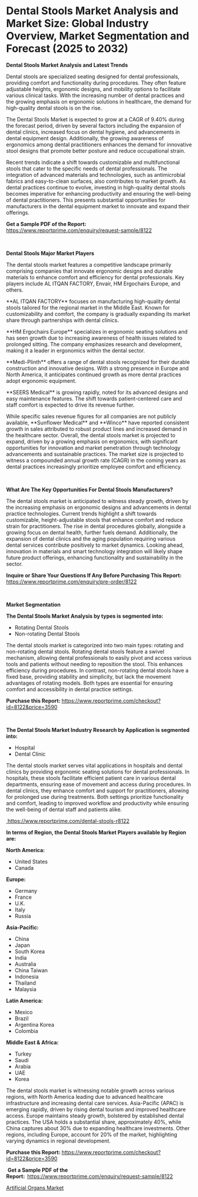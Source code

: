 <p><h1>Dental Stools Market Analysis and Market Size: Global Industry Overview, Market Segmentation and Forecast (2025 to 2032)</h1></p><p><strong>Dental Stools Market Analysis and Latest Trends</strong></p>
<p><p>Dental stools are specialized seating designed for dental professionals, providing comfort and functionality during procedures. They often feature adjustable heights, ergonomic designs, and mobility options to facilitate various clinical tasks. With the increasing number of dental practices and the growing emphasis on ergonomic solutions in healthcare, the demand for high-quality dental stools is on the rise.</p><p>The Dental Stools Market is expected to grow at a CAGR of 9.40% during the forecast period, driven by several factors including the expansion of dental clinics, increased focus on dental hygiene, and advancements in dental equipment design. Additionally, the growing awareness of ergonomics among dental practitioners enhances the demand for innovative stool designs that promote better posture and reduce occupational strain.</p><p>Recent trends indicate a shift towards customizable and multifunctional stools that cater to the specific needs of dental professionals. The integration of advanced materials and technologies, such as antimicrobial fabrics and easy-to-clean surfaces, also contributes to market growth. As dental practices continue to evolve, investing in high-quality dental stools becomes imperative for enhancing productivity and ensuring the well-being of dental practitioners. This presents substantial opportunities for manufacturers in the dental equipment market to innovate and expand their offerings.</p></p>
<p><strong>Get a Sample PDF of the Report:&nbsp;</strong> <a href="https://www.reportprime.com/enquiry/request-sample/8122?utm_campaign=3127&utm_medium=2&utm_source=Github&utm_content=ia&utm_term=19032025&utm_id=dental-stools">https://www.reportprime.com/enquiry/request-sample/8122</a></p>
<p>&nbsp;</p>
<p><strong>Dental Stools Major Market Players</strong></p>
<p><p>The dental stools market features a competitive landscape primarily comprising companies that innovate ergonomic designs and durable materials to enhance comfort and efficiency for dental professionals. Key players include AL ITQAN FACTORY, Envair, HM Ergochairs Europe, and others.</p><p>**AL ITQAN FACTORY** focuses on manufacturing high-quality dental stools tailored for the regional market in the Middle East. Known for customizability and comfort, the company is gradually expanding its market share through partnerships with dental clinics.</p><p>**HM Ergochairs Europe** specializes in ergonomic seating solutions and has seen growth due to increasing awareness of health issues related to prolonged sitting. The company emphasizes research and development, making it a leader in ergonomics within the dental sector.</p><p>**Medi-Plinth** offers a range of dental stools recognized for their durable construction and innovative designs. With a strong presence in Europe and North America, it anticipates continued growth as more dental practices adopt ergonomic equipment.</p><p>**SEERS Medical** is growing rapidly, noted for its advanced designs and easy maintenance features. The shift towards patient-centered care and staff comfort is expected to drive its revenue further.</p><p>While specific sales revenue figures for all companies are not publicly available, **Sunflower Medical** and **Winco** have reported consistent growth in sales attributed to robust product lines and increased demand in the healthcare sector. Overall, the dental stools market is projected to expand, driven by a growing emphasis on ergonomics, with significant opportunities for innovation and market penetration through technology advancements and sustainable practices. The market size is projected to witness a compounded annual growth rate (CAGR) in the coming years as dental practices increasingly prioritize employee comfort and efficiency.</p></p>
<p>&nbsp;</p>
<p><strong>What Are The Key Opportunities For Dental Stools Manufacturers?</strong></p>
<p><p>The dental stools market is anticipated to witness steady growth, driven by the increasing emphasis on ergonomic designs and advancements in dental practice technologies. Current trends highlight a shift towards customizable, height-adjustable stools that enhance comfort and reduce strain for practitioners. The rise in dental procedures globally, alongside a growing focus on dental health, further fuels demand. Additionally, the expansion of dental clinics and the aging population requiring various dental services contribute positively to market dynamics. Looking ahead, innovation in materials and smart technology integration will likely shape future product offerings, enhancing functionality and sustainability in the sector.</p></p>
<p><strong>Inquire or Share Your Questions If Any Before Purchasing This Report:</strong> <a href="https://www.reportprime.com/enquiry/pre-order/8122?utm_campaign=3127&utm_medium=2&utm_source=Github&utm_content=ia&utm_term=19032025&utm_id=dental-stools">https://www.reportprime.com/enquiry/pre-order/8122</a></p>
<p>&nbsp;</p>
<p><strong>Market Segmentation</strong></p>
<p><strong>The Dental Stools Market Analysis by types is segmented into:</strong></p>
<p><ul><li>Rotating Dental Stools</li><li>Non-rotating Dental Stools</li></ul></p>
<p><p>The dental stools market is categorized into two main types: rotating and non-rotating dental stools. Rotating dental stools feature a swivel mechanism, allowing dental professionals to easily pivot and access various tools and patients without needing to reposition the stool. This enhances efficiency during procedures. In contrast, non-rotating dental stools have a fixed base, providing stability and simplicity, but lack the movement advantages of rotating models. Both types are essential for ensuring comfort and accessibility in dental practice settings.</p></p>
<p><strong>Purchase this Report:&nbsp;</strong><a href="https://www.reportprime.com/checkout?id=8122&price=3590&utm_campaign=3127&utm_medium=2&utm_source=Github&utm_content=ia&utm_term=19032025&utm_id=dental-stools">https://www.reportprime.com/checkout?id=8122&price=3590</a></p>
<p>&nbsp;</p>
<p><strong>The Dental Stools Market Industry Research by Application is segmented into:</strong></p>
<p><ul><li>Hospital</li><li>Dental Clinic</li></ul></p>
<p><p>The dental stools market serves vital applications in hospitals and dental clinics by providing ergonomic seating solutions for dental professionals. In hospitals, these stools facilitate efficient patient care in various dental departments, ensuring ease of movement and access during procedures. In dental clinics, they enhance comfort and support for practitioners, allowing for prolonged use during treatments. Both settings prioritize functionality and comfort, leading to improved workflow and productivity while ensuring the well-being of dental staff and patients alike.</p></p>
<p><a href="https://www.reportprime.com/dental-stools-r8122?utm_campaign=3127&utm_medium=2&utm_source=Github&utm_content=ia&utm_term=19032025&utm_id=dental-stools">&nbsp;https://www.reportprime.com/dental-stools-r8122</a></p>
<p><strong>In terms of Region, the Dental Stools Market Players available by Region are:</strong></p>
<p>
    <p> <strong> North America: </strong>
        <ul>
            <li>United States</li>
            <li>Canada</li>
        </ul>
        </p> 
    <p> <strong> Europe: </strong>
        <ul>
            <li>Germany</li>
            <li>France</li>
            <li>U.K.</li>
            <li>Italy</li>
            <li>Russia</li>
        </ul>
        </p> 
    <p> <strong> Asia-Pacific: </strong>
        <ul>
            <li>China</li>
            <li>Japan</li>
            <li>South Korea</li>
            <li>India</li>
            <li>Australia</li>
            <li>China Taiwan</li>
            <li>Indonesia</li>
            <li>Thailand</li>
            <li>Malaysia</li>
        </ul>
        </p> 
    <p> <strong> Latin America: </strong>
        <ul>
            <li>Mexico</li>
            <li>Brazil</li>
            <li>Argentina Korea</li>
            <li>Colombia</li>
        </ul>
        </p> 
    <p> <strong> Middle East & Africa: </strong>
        <ul>
            <li>Turkey</li>
            <li>Saudi</li>
            <li>Arabia</li>
            <li>UAE</li>
            <li>Korea</li>
        </ul>
    </p>
    </p>
<p><p>The dental stools market is witnessing notable growth across various regions, with North America leading due to advanced healthcare infrastructure and increasing dental care services. Asia-Pacific (APAC) is emerging rapidly, driven by rising dental tourism and improved healthcare access. Europe maintains steady growth, bolstered by established dental practices. The USA holds a substantial share, approximately 40%, while China captures about 30% due to expanding healthcare investments. Other regions, including Europe, account for 20% of the market, highlighting varying dynamics in regional development.</p></p>
<p><strong>Purchase this Report: </strong><a href="https://www.reportprime.com/checkout?id=8122&price=3590&utm_campaign=3127&utm_medium=2&utm_source=Github&utm_content=ia&utm_term=19032025&utm_id=dental-stools">https://www.reportprime.com/checkout?id=8122&price=3590</a></p>
<p>&nbsp;<strong>Get a Sample PDF of the Report:&nbsp;&nbsp;</strong><a href="https://www.reportprime.com/enquiry/request-sample/8122?utm_campaign=3127&utm_medium=2&utm_source=Github&utm_content=ia&utm_term=19032025&utm_id=dental-stools">https://www.reportprime.com/enquiry/request-sample/8122</a></p>
<p><strong></strong></p>
<p><p><a href="https://github.com/chkrselia/Market-Research-Report-List-1/blob/main/artificial-organs-market.md?utm_campaign=3127&utm_medium=2&utm_source=Github&utm_content=ia&utm_term=19032025&utm_id=dental-stools">Artificial Organs Market</a></p></p>